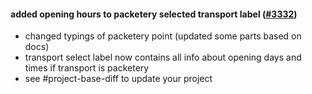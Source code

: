 #### added opening hours to packetery selected transport label ([#3332](https://github.com/shopsys/shopsys/pull/3332))

-   changed typings of packetery point (updated some parts based on docs)
-   transport select label now contains all info about opening days and times if transport is packetery
-   see #project-base-diff to update your project
